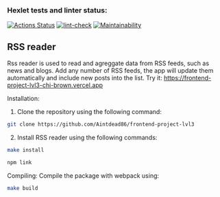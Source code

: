 ### Hexlet tests and linter status:
[![Actions Status](https://github.com/Aintdead86/frontend-project-lvl3/workflows/hexlet-check/badge.svg)](https://github.com/Aintdead86/frontend-project-lvl3/actions)
[![lint-check](https://github.com/Aintdead86/frontend-project-lvl3/actions/workflows/lint-check.yml/badge.svg)](https://github.com/Aintdead86/frontend-project-lvl3/actions/workflows/lint-check.yml)
[![Maintainability](https://api.codeclimate.com/v1/badges/c9a27cf2af702524146f/maintainability)](https://codeclimate.com/github/Aintdead86/frontend-project-lvl3/maintainability)

## RSS reader

Rss reader is used to read and agreggate data from RSS feeds, such as news and blogs. Add any number of RSS feeds, the app will update them automatically and include new posts into the list.
Try it: https://frontend-project-lvl3-chi-brown.vercel.app

Installation:
1. Clone the repository using the following command:
```sh 
git clone https://github.com/Aintdead86/frontend-project-lvl3
```

2. Install RSS reader using the following commands:

```sh
make install
```

```sh
npm link
```
Compiling:
Compile the package with webpack using:

```sh
make build
```



